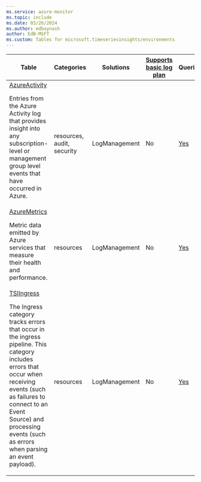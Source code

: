 ```yaml
---
ms.service: azure-monitor
ms.topic: include
ms.date: 03/26/2024
ms.author: edbaynash
author: EdB-MSFT
ms.custom: Tables for microsoft.timeseriesinsights/environments
---
```



| Table | Categories | Solutions|[Supports basic log plan](/azure/azure-monitor/logs/basic-logs-configure?tabs=portal-1#compare-the-basic-and-analytics-log-data-plans)| Queries|
|---|---|---|---|---|
| [AzureActivity](/azure/azure-monitor/reference/tables/AzureActivity)<p>Entries from the Azure Activity log that provides insight into any subscription-level or management group level events that have occurred in Azure. | resources, audit, security | LogManagement | No| [Yes](/azure/azure-monitor/reference/queries/azureactivity)|
| [AzureMetrics](/azure/azure-monitor/reference/tables/AzureMetrics)<p>Metric data emitted by Azure services that measure their health and performance. | resources | LogManagement | No| [Yes](/azure/azure-monitor/reference/queries/azuremetrics)|
| [TSIIngress](/azure/azure-monitor/reference/tables/TSIIngress)<p>The Ingress category tracks errors that occur in the ingress pipeline. This category includes errors that occur when receiving events (such as failures to connect to an Event Source) and processing events (such as errors when parsing an event payload). | resources | LogManagement | No| [Yes](/azure/azure-monitor/reference/queries/tsiingress)|

  
